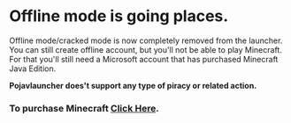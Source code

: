 # Offline mode is going places.

Offline mode/cracked mode is now completely removed from the launcher. You can still create offline account, but you'll not be able to play Minecraft. For that you'll still need a Microsoft account that has purchased Minecraft Java Edition.

**Pojavlauncher does't support any type of piracy or related action.**

### To purchase Minecraft [Click Here](https://www.minecraft.net/).
